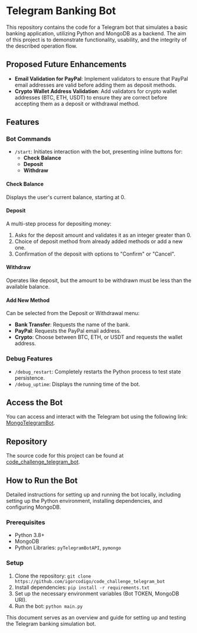 # Telegram Banking Bot

This repository contains the code for a Telegram bot that simulates a basic banking application, utilizing Python and MongoDB as a backend. The aim of this project is to demonstrate functionality, usability, and the integrity of the described operation flow.

## Proposed Future Enhancements
- **Email Validation for PayPal**: Implement validators to ensure that PayPal email addresses are valid before adding them as deposit methods.
- **Crypto Wallet Address Validation**: Add validators for crypto wallet addresses (BTC, ETH, USDT) to ensure they are correct before accepting them as a deposit or withdrawal method.

## Features

### Bot Commands
- `/start`: Initiates interaction with the bot, presenting inline buttons for:
  - **Check Balance**
  - **Deposit**
  - **Withdraw**

#### Check Balance
Displays the user's current balance, starting at 0.

#### Deposit
A multi-step process for depositing money:
1. Asks for the deposit amount and validates it as an integer greater than 0.
2. Choice of deposit method from already added methods or add a new one.
3. Confirmation of the deposit with options to "Confirm" or "Cancel".

#### Withdraw
Operates like deposit, but the amount to be withdrawn must be less than the available balance.

#### Add New Method
Can be selected from the Deposit or Withdrawal menu:
- **Bank Transfer**: Requests the name of the bank.
- **PayPal**: Requests the PayPal email address.
- **Crypto**: Choose between BTC, ETH, or USDT and requests the wallet address.

### Debug Features
- `/debug_restart`: Completely restarts the Python process to test state persistence.
- `/debug_uptime`: Displays the running time of the bot.

## Access the Bot
You can access and interact with the Telegram bot using the following link: [MongoTelegramBot](https://t.me/MongoTelegrambot).

## Repository
The source code for this project can be found at [code_challenge_telegram_bot](https://github.com/igorcodigo/code_challenge_telegram_bot).

## How to Run the Bot
Detailed instructions for setting up and running the bot locally, including setting up the Python environment, installing dependencies, and configuring MongoDB.

### Prerequisites
- Python 3.8+
- MongoDB
- Python Libraries: `pyTelegramBotAPI`, `pymongo`

### Setup
1. Clone the repository: `git clone https://github.com/igorcodigo/code_challenge_telegram_bot`
2. Install dependencies: `pip install -r requirements.txt`
3. Set up the necessary environment variables (Bot TOKEN, MongoDB URI).
4. Run the bot: `python main.py`

This document serves as an overview and guide for setting up and testing the Telegram banking simulation bot.
